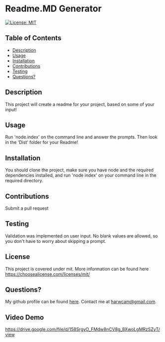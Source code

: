 
  # Readme.MD Generator

  [![License: MIT](https://img.shields.io/badge/License-MIT-yellow.svg)](https://opensource.org/licenses/MIT)

  ## Table of Contents

  - [Description](#description)
  - [Usage](#usage)
  - [Installation](#installation)
  - [Contributions](#contributions)
  - [Testing](#testing)
  - [Questions?](#questions?)
  
## Description

This project will create a readme for your project, based on some of your input!

## Usage

Run 'node.index' on the command line and answer the prompts. Then look in the 'Dist' folder for your Readme!

## Installation

You should clone the project, make sure you have node and the required dependencies installed, and run 'node index' on your command line in the required directory.

## Contributions

Submit a pull request

## Testing

Validation was implemented on user input. No blank values are allowed, so you don't have to worry about skipping a prompt.


## License

This project is covered under mit.
More information can be found here https://choosealicense.com/licenses/mit/ 

## Questions?

My github profile can be found [here](https://github.com/harwcam).
Contact me at harwcam@gmail.com.

## Video Demo

https://drive.google.com/file/d/158SrgyO_FMdw8nCV8g_8XwoLgMRzSZyT/view
